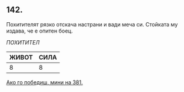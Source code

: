 ## 142.

Похитителят рязко отскача настрани и вади меча си. Стойката му
издава, че е опитен боец.

_ПОХИТИТЕЛ_

ЖИВОТ | СИЛА
--- | ---
8 | 8

[Ако го победиш, мини на 381.](./381)

